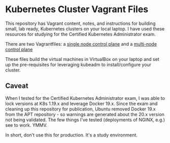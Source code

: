 # Kubernetes Cluster Vagrant Files

This repository has Vagrant content, notes, and instructions for building
small, lab ready, Kubernetes clusters on your local laptop.  I have used
these resources for studying for the Certified Kubernetes Administrator
exam.

There are two Vagrantfiles: a [single node control plane](single/Vagrantfile)
and a [multi-node control plane](multi/Vagrantfile)

These files build the virtual machines in VirtualBox on your laptop and
set up the pre-requisites for leveraging kubeadm to install/configure
your cluster.

## Caveat

When I tested for the Certified Kubernetes Administrator exam, I was able
to lock versions at K8s 1.19.x and leverage Docker 19.x. Since the exam and
cleaning up this repository for publication, Ubuntu removed Docker 19.x from
the APT repository - so warnings are generated about the 20.x version not
being validated. The few things I've tested (deployments of NGINX, e.g.)
see to work. YMMV.

In short, don't use this for production. It's a study environment.
